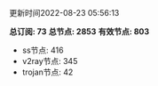 更新时间2022-08-23 05:56:13

**总订阅: 73**
**总节点: 2853**
**有效节点: 803**
- ss节点: 416
- v2ray节点: 345
- trojan节点: 42
